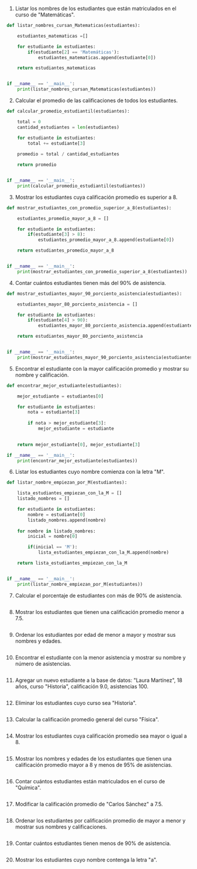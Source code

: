 1. Listar los nombres de los estudiantes que están matriculados en el curso de "Matemáticas".
```python
def listar_nombres_cursan_Matematicas(estudiantes):

    estudiantes_matematicas =[]

    for estudiante in estudiantes:
        if(estudiante[2] == 'Matemáticas'):
            estudiantes_matematicas.append(estudiante[0])

    return estudiantes_matematicas


if __name__ == '__main__':
    print(listar_nombres_cursan_Matematicas(estudiantes))
```

2. Calcular el promedio de las calificaciones de todos los estudiantes.
```python
def calcular_promedio_estudiantil(estudiantes):

    total = 0
    cantidad_estudiantes = len(estudiantes)

    for estudiante in estudiantes:
        total += estudiante[3]
    
    promedio = total / cantidad_estudiantes

    return promedio


if __name__ == '__main__':
    print(calcular_promedio_estudiantil(estudiantes))
```

3. Mostrar los estudiantes cuya calificación promedio es superior a 8.
```python
def mostrar_estudiantes_con_promedio_superior_a_8(estudiantes):

    estudiantes_promedio_mayor_a_8 = []

    for estudiante in estudiantes:
        if(estudiante[3] > 8):
            estudiantes_promedio_mayor_a_8.append(estudiante[0])

    return estudiantes_promedio_mayor_a_8


if __name__ == '__main__':
    print(mostrar_estudiantes_con_promedio_superior_a_8(estudiantes))
```

4. Contar cuántos estudiantes tienen más del 90% de asistencia.
```python
def mostrar_estudiantes_mayor_90_porciento_asistencia(estudiantes):

    estudiantes_mayor_80_porciento_asistencia = []

    for estudiante in estudiantes:
        if(estudiante[4] > 90):
            estudiantes_mayor_80_porciento_asistencia.append(estudiante[0])

    return estudiantes_mayor_80_porciento_asistencia


if __name__ == '__main__':
    print(mostrar_estudiantes_mayor_90_porciento_asistencia(estudiantes))
```

5. Encontrar el estudiante con la mayor calificación promedio y mostrar su nombre y calificación.
```python
def encontrar_mejor_estudiante(estudiantes):

    mejor_estudiante = estudiantes[0]

    for estudiante in estudiantes:
        nota = estudiante[3]
        
        if nota > mejor_estudiante[3]:
            mejor_estudiante = estudiante
            

    return mejor_estudiante[0], mejor_estudiante[3]

if __name__ == '__main__':
    print(encontrar_mejor_estudiante(estudiantes))
```

6. Listar los estudiantes cuyo nombre comienza con la letra "M".
```python
def listar_nombre_empiezan_por_M(estudiantes):

    lista_estudiantes_empiezan_con_la_M = []
    listado_nombres = []

    for estudiante in estudiantes:
        nombre = estudiante[0]
        listado_nombres.append(nombre)
    
    for nombre in listado_nombres:
        inicial = nombre[0]

        if(inicial == 'M'):
            lista_estudiantes_empiezan_con_la_M.append(nombre)

    return lista_estudiantes_empiezan_con_la_M


if __name__ == '__main__':
    print(listar_nombre_empiezan_por_M(estudiantes))
```

7. Calcular el porcentaje de estudiantes con más de 90% de asistencia.
```python

```

8. Mostrar los estudiantes que tienen una calificación promedio menor a 7.5.
```python

```

9. Ordenar los estudiantes por edad de menor a mayor y mostrar sus nombres y edades.
```python

```

10. Encontrar el estudiante con la menor asistencia y mostrar su nombre y número de asistencias.
```python

```

11. Agregar un nuevo estudiante a la base de datos: "Laura Martínez", 18 años, curso "Historia", calificación 9.0, asistencias 100.
```python

```

12. Eliminar los estudiantes cuyo curso sea "Historia".
```python

```

13. Calcular la calificación promedio general del curso "Física".
```python

```

14. Mostrar los estudiantes cuya calificación promedio sea mayor o igual a 8.
```python

```

15. Mostrar los nombres y edades de los estudiantes que tienen una calificación promedio mayor a 8 y menos de 95% de asistencias.
```python

```

16. Contar cuántos estudiantes están matriculados en el curso de "Química".
```python

```

17. Modificar la calificación promedio de "Carlos Sánchez" a 7.5.
```python

```

18. Ordenar los estudiantes por calificación promedio de mayor a menor y mostrar sus nombres y calificaciones.
```python

```

19. Contar cuántos estudiantes tienen menos de 90% de asistencia.
```python

```

20. Mostrar los estudiantes cuyo nombre contenga la letra "a".
```python

```
